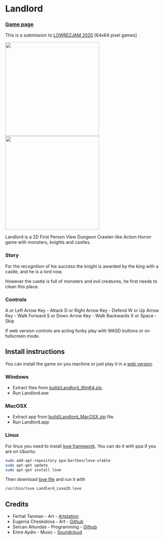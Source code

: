 # Landlord

### [**Game page**](https://sarge.itch.io/landlord)


This is a submission to [LOWREZJAM 2020](https://itch.io/jam/lowrezjam-2020/rate/731640) [64x64 pixel games]

<img src="https://img.itch.zone/aW1hZ2UvNzMxNjQwLzQwNjg0MTIuZ2lm/347x500/TgQcDU.gif" height="300"> <img src="https://img.itch.zone/aW1hZ2UvNzMxNjQwLzQwNjgwNzMucG5n/347x500/YFQ1sL.png" width="300">

Landlord is a 2D First Person View Dungeon Crawler-like Action Horror game with monsters, knights and castles.


### Story

For the recognition of his success the knight is awarded by the king with a castle, and he is a lord now.

However the castle is full of monsters and evil creatures, he first needs to clean this place.


### Controls

A or Left Arrow Key - Attack
D or Right Arrow Key - Defend
W or Up Arrow Key - Walk Forward
S or Down Arrow Key - Walk Backwards
X or Space - Skip

 If web version controls are acting funky play with WASD buttons or on fullscreen mode.

## Install instructions
You can install the game on you machine or just play it in a [web version](https://sarge.itch.io/landlord)

### Windows 

* Extract files from [build/Landlord_Win64.zip](https://github.com/srcnalt/LowRezJam2020/blob/master/build/Landlord_Win64.zip).
* Run Landlord.exe

### MacOSX
* Extract app from [build/Landlord_MacOSX.zip](https://github.com/srcnalt/LowRezJam2020/blob/master/build/Landlord_MacOSX.zip) file.
* Run Landlord.app

### Linux
For linux you need to install [love framework](https://love2d.org/). You can do it with ppa if you are on Ubuntu:
```sh
sudo add-apt-repository ppa:bartbes/love-stable
sudo apt-get update
sudo apt-get install love
```
Then download [love file](https://github.com/srcnalt/LowRezJam2020/blob/master/build/Landlord_Love2D.love) and run it with 
```sh
/usr/bin/love Landlord_Love2D.love
```

## Credits

* Ferhat Tanman - Art - [Artstation](https://www.artstation.com/ferotan)
* Eugenia Cheskidova - Art - [Github](https://github.com/fogside)
* Sercan Altundas - Programming - [Github](https://github.com/srcnalt)
* Emre Aydin - Music - [Soundcloud](https://soundcloud.com/santuriethemefendi)
